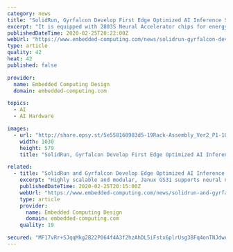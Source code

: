 ```yaml
---
category: news
title: "SolidRun, Gyrfalcon Develop First Edge Optimized AI Inference Server That Bests GPU Performance"
excerpt: "It is equipped with 2803S Neural Accelerator chips for energy efficiency and delivers up to 24TOPS per Watt. Its Edge AI Inference Server outperforms SoC and GPU based systems by orders of magnitude, while using a fraction of the energy required by systems with equivalent computational power, according to the company. While lower energy ..."
publishedDateTime: 2020-02-25T20:22:00Z
webUrl: "https://www.embedded-computing.com/news/solidrun-gyrfalcon-develop-first-edge-optimized-ai-inference-server-that-bests-gpu-performance"
type: article
quality: 42
heat: 42
published: false

provider:
  name: Embedded Computing Design
  domain: embedded-computing.com

topics:
  - AI
  - AI Hardware

images:
  - url: "http://share.opsy.st/5e558160983d5-19Rack-Assembly_Ver2_P1-1030x579.png"
    width: 1030
    height: 579
    title: "SolidRun, Gyrfalcon Develop First Edge Optimized AI Inference Server That Bests GPU Performance"

related:
  - title: "SolidRun and Gyrfalcon Develop Edge Optimized AI Inference Server"
    excerpt: "Highly scalable and modular, Janux GS31 supports neural network frameworks and can be configured with up to 128 Gyrfalcon Lightspeeur SPR2803 AI acceleration chips for inference performance for complex video AI models. This server foundation allows for accelerated and cost-effective scaling of AI inference. Supporting ultra-low latency decoding ..."
    publishedDateTime: 2020-02-25T20:15:00Z
    webUrl: "https://www.embedded-computing.com/news/solidrun-and-gyrfalcon-develop-first-edge-optimized-ai-inference-server-that-bests-gpu-performance-at-a-fraction-of-the-cost-and-power"
    type: article
    provider:
      name: Embedded Computing Design
      domain: embedded-computing.com
    quality: 19

secured: "MF17vRr+SJqqMkg2B22P064f4A3f2hzAhDL5iFstx6plrUsg3BFq4onTNJdwAuOKn49CIRy1xC3pUr0MzlEu29IdHqIeFlQ0Tx1w4RayI/UYOmAHdqCJtHhYX+ZzizHmHEp8aGLFCIls+hDv4vyU4sbdJit3C7A30OhoCct11oTWqGI3qXL8P1i14mNeSs+o/V4o0N8rX0LGrdt2d8kXxHF4jyi/aoyZ4546xzwNCaSLAZ6jwuEonn+PrkZE95RtB+eZqotXLhGEZSVTiGwrRs/eYErOI/2kCvoJmGOXRiZaohIu0Mu5wzaJ2fhZ9ICBWh0E+eFF0OB76VjsuFUD/qQxnM6F9M1ep0pwZQGVPu4/jkWzy2BC0987S7x+TCpLG9hqgV/nkH7cV0r+nTZWzTNGEunm+6+Fhn4VCgs84vbv3IzyN6aOXHfHvfPo1Z3z1huSzU09OS15RltRqc/69HfX/wT7SUMRMOj1biNaNls=;assQIOnkk02d9vC6/p93WQ=="
---
```


